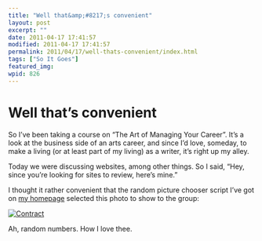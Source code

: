 ```yaml
---
title: "Well that&amp;#8217;s convenient"
layout: post
excerpt: ""
date: 2011-04-17 17:41:57
modified: 2011-04-17 17:41:57
permalink: 2011/04/17/well-thats-convenient/index.html
tags: ["So It Goes"]
featured_img: 
wpid: 826
---
```


# Well that&#8217;s convenient

So I’ve been taking a course on “The Art of Managing Your Career”. It’s a look at the business side of an arts career, and since I’d love, someday, to make a living (or at least part of my living) as a writer, it’s right up my alley.

Today we were discussing websites, among other things. So I said, “Hey, since you’re looking for sites to review, here’s mine.”

I thought it rather convenient that the random picture chooser script I’ve got on [my homepage](/) selected this photo to show to the group:

[![Contract](http://farm4.static.flickr.com/3343/3472155842_12aaf26377.jpg)](http://www.flickr.com/photos/pj/3472155842/ "Contract by Patrick Johanneson, on Flickr")

Ah, random numbers. How I love thee.